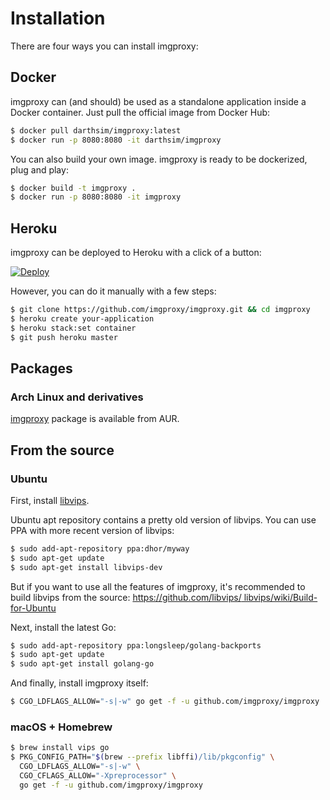 # Installation

There are four ways you can install imgproxy:

## Docker

imgproxy can (and should) be used as a standalone application inside a Docker container. Just pull the official image from Docker Hub:

```bash
$ docker pull darthsim/imgproxy:latest
$ docker run -p 8080:8080 -it darthsim/imgproxy
```

You can also build your own image. imgproxy is ready to be dockerized, plug and play:

```bash
$ docker build -t imgproxy .
$ docker run -p 8080:8080 -it imgproxy
```

## Heroku

imgproxy can be deployed to Heroku with a click of a button:

[![Deploy](https://www.herokucdn.com/deploy/button.svg)](https://heroku.com/deploy?template=https://github.com/imgproxy/imgproxy)

However, you can do it manually with a few steps:

```bash
$ git clone https://github.com/imgproxy/imgproxy.git && cd imgproxy
$ heroku create your-application
$ heroku stack:set container
$ git push heroku master
```

## Packages

### Arch Linux and derivatives

[imgproxy](https://aur.archlinux.org/packages/imgproxy/) package is available from AUR.

## From the source

### Ubuntu

First, install [libvips](https://github.com/libvips/libvips).

Ubuntu apt repository contains a pretty old version of libvips. You can use PPA with more recent version of libvips:

```bash
$ sudo add-apt-repository ppa:dhor/myway
$ sudo apt-get update
$ sudo apt-get install libvips-dev
```

But if you want to use all the features of imgproxy, it's recommended to build libvips from the source: [https://github.com/libvips/ libvips/wiki/Build-for-Ubuntu](https://github.com/libvips/libvips/wiki/Build-for-Ubuntu)

Next, install the latest Go:

```bash
$ sudo add-apt-repository ppa:longsleep/golang-backports
$ sudo apt-get update
$ sudo apt-get install golang-go
```

And finally, install imgproxy itself:

```bash
$ CGO_LDFLAGS_ALLOW="-s|-w" go get -f -u github.com/imgproxy/imgproxy
```

### macOS + Homebrew

```bash
$ brew install vips go
$ PKG_CONFIG_PATH="$(brew --prefix libffi)/lib/pkgconfig" \
  CGO_LDFLAGS_ALLOW="-s|-w" \
  CGO_CFLAGS_ALLOW="-Xpreprocessor" \
  go get -f -u github.com/imgproxy/imgproxy
```
